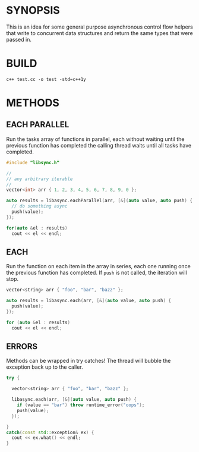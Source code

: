 # SYNOPSIS
This is an idea for some general purpose asynchronous control flow helpers
that write to concurrent data structures and return the same types that were
passed in.

# BUILD
```
c++ test.cc -o test -std=c++1y
```

# METHODS

## EACH PARALLEL
Run the tasks array of functions in parallel, each without waiting until 
the previous function has completed the calling thread waits until
all tasks have completed.
 
```cpp
#include "libsync.h"

//
// any arbitrary iterable
//
vector<int> arr { 1, 2, 3, 4, 5, 6, 7, 8, 9, 0 };

auto results = libasync.eachParallel(arr, [&](auto value, auto push) {
  // do something async
  push(value);
});

for(auto &el : results)
  cout << el << endl;
```

## EACH
Run the function on each item in the array in series, each one running
once the previous function has completed. If `push` is not called,
the iteration will stop.

```cpp
vector<string> arr { "foo", "bar", "bazz" };

auto results = libasync.each(arr, [&](auto value, auto push) {
  push(value);
});

for (auto &el : results)
  cout << el << endl;
```

## ERRORS
Methods can be wrapped in try catches! The thread will bubble the
exception back up to the caller.

```cpp
try {

  vector<string> arr { "foo", "bar", "bazz" };

  libasync.each(arr, [&](auto value, auto push) {
    if (value == "bar") throw runtime_error("oops");
    push(value);
  });

}
catch(const std::exception& ex) {
  cout << ex.what() << endl;
}
```

